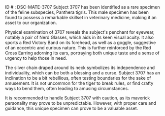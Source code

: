 ID # : DSC-MATE-3707
Subject 3707 has been identified as a rare specimen of the feline subspecies, Panthera tigris. This male specimen has been found to possess a remarkable skillset in veterinary medicine, making it an asset to our organization.

Physical examination of 3707 reveals the subject's penchant for eyewear, notably a pair of Nerd Glasses, which aids in its keen visual acuity. It also sports a Red Victory Band on its forehead, as well as a goggle, suggestive of an eccentric and curious nature. This is further reinforced by the Red Cross Earring adorning its ears, portraying both unique taste and a sense of urgency to help those in need.

The silver chain draped around its neck symbolizes its independence and individuality, which can be both a blessing and a curse. Subject 3707 has an inclination to be a bit rebellious, often testing boundaries for the sake of amusement. It is not uncommon for the tiger to break rules, or find crafty ways to bend them, often leading to amusing circumstances.

It is recommended to handle Subject 3707 with caution, as its maverick personality may prove to be unpredictable. However, with proper care and guidance, this unique specimen can prove to be a valuable asset.